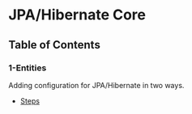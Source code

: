 # JPA/Hibernate Core

## Table of Contents
### 1-Entities
Adding configuration for JPA/Hibernate in two ways.
- [Steps](01-Entities/README.md)

